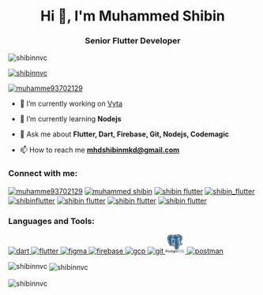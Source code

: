 <h1 align="center">Hi 👋, I'm Muhammed Shibin</h1>
<h3 align="center">Senior Flutter Developer</h3>

<p align="left"> <img src="https://komarev.com/ghpvc/?username=shibinnvc&label=Profile%20views&color=0e75b6&style=flat" alt="shibinnvc" /> </p>

<p align="left"> <a href="https://github.com/ryo-ma/github-profile-trophy"><img src="https://github-profile-trophy.vercel.app/?username=shibinnvc" alt="shibinnvc" /></a> </p>

<p align="left"> <a href="https://twitter.com/muhamme93702129" target="blank"><img src="https://img.shields.io/twitter/follow/muhamme93702129?logo=twitter&style=for-the-badge" alt="muhamme93702129" /></a> </p>

- 🔭 I’m currently working on [Vyta](https://dev-app.vyta.ca/)

- 🌱 I’m currently learning **Nodejs**

- 💬 Ask me about **Flutter, Dart, Firebase, Git, Nodejs, Codemagic**

- 📫 How to reach me **mhdshibinmkd@gmail.com**

<h3 align="left">Connect with me:</h3>
<p align="left">
<a href="https://twitter.com/shibincrt10" target="blank"><img align="center" src="https://raw.githubusercontent.com/rahuldkjain/github-profile-readme-generator/master/src/images/icons/Social/twitter.svg" alt="muhamme93702129" height="30" width="40" /></a>
<a href="https://www.linkedin.com/in/muhammed-shibin" target="blank"><img align="center" src="https://raw.githubusercontent.com/rahuldkjain/github-profile-readme-generator/master/src/images/icons/Social/linked-in-alt.svg" alt="muhammed shibin" height="30" width="40" /></a>
<a href="https://stackoverflow.com/users/19985483/muhammed-shibin" target="blank"><img align="center" src="https://raw.githubusercontent.com/rahuldkjain/github-profile-readme-generator/master/src/images/icons/Social/stack-overflow.svg" alt="shibin flutter" height="30" width="40" /></a>
<a href="https://www.instagram.com/shib_n_" target="blank"><img align="center" src="https://raw.githubusercontent.com/rahuldkjain/github-profile-readme-generator/master/src/images/icons/Social/instagram.svg" alt="shibin_flutter" height="30" width="40" /></a>
<a href="https://dribbble.com/shibinflutter" target="blank"><img align="center" src="https://raw.githubusercontent.com/rahuldkjain/github-profile-readme-generator/master/src/images/icons/Social/dribbble.svg" alt="shibinflutter" height="30" width="40" /></a>
<a href="https://www.behance.net/shibin flutter" target="blank"><img align="center" src="https://raw.githubusercontent.com/rahuldkjain/github-profile-readme-generator/master/src/images/icons/Social/behance.svg" alt="shibin flutter" height="30" width="40" /></a>
<a href="https://medium.com/shibin flutter" target="blank"><img align="center" src="https://raw.githubusercontent.com/rahuldkjain/github-profile-readme-generator/master/src/images/icons/Social/medium.svg" alt="shibin flutter" height="30" width="40" /></a>
<a href="https://www.youtube.com/c/shibin flutter" target="blank"><img align="center" src="https://raw.githubusercontent.com/rahuldkjain/github-profile-readme-generator/master/src/images/icons/Social/youtube.svg" alt="shibin flutter" height="30" width="40" /></a>
</p>

<h3 align="left">Languages and Tools:</h3>
<p align="left"> <a href="https://dart.dev" target="_blank" rel="noreferrer"> <img src="https://www.vectorlogo.zone/logos/dartlang/dartlang-icon.svg" alt="dart" width="40" height="40"/> </a> </a> <a href="https://flutter.dev" target="_blank" rel="noreferrer"> <img src="https://www.vectorlogo.zone/logos/flutterio/flutterio-icon.svg" alt="flutter" width="40" height="40"/> </a><a href="https://www.figma.com/" target="_blank" rel="noreferrer"> <img src="https://www.vectorlogo.zone/logos/figma/figma-icon.svg" alt="figma" width="40" height="40"/> </a> <a href="https://firebase.google.com/" target="_blank" rel="noreferrer"> <img src="https://www.vectorlogo.zone/logos/firebase/firebase-icon.svg" alt="firebase" width="40" height="40"/> <a href="https://cloud.google.com" target="_blank" rel="noreferrer"> <img src="https://www.vectorlogo.zone/logos/google_cloud/google_cloud-icon.svg" alt="gcp" width="40" height="40"/> </a> <a href="https://git-scm.com/" target="_blank" rel="noreferrer"> <img src="https://www.vectorlogo.zone/logos/git-scm/git-scm-icon.svg" alt="git" width="40" height="40"/> </a> <a href="https://www.postgresql.org" target="_blank" rel="noreferrer"> <img src="https://raw.githubusercontent.com/devicons/devicon/master/icons/postgresql/postgresql-original-wordmark.svg" alt="postgresql" width="40" height="40"/> </a> <a href="https://postman.com" target="_blank" rel="noreferrer"> <img src="https://www.vectorlogo.zone/logos/getpostman/getpostman-icon.svg" alt="postman" width="40" height="40"/> </a> </p>

<p><img align="left" src="https://github-readme-stats.vercel.app/api/top-langs?username=shibinnvc&show_icons=true&locale=en&layout=compact" alt="shibinnvc" /></p>

<p>&nbsp;<img align="center" src="https://github-readme-stats.vercel.app/api?username=shibinnvc&show_icons=true&locale=en" alt="shibinnvc" /></p>

<p><img align="center" src="https://github-readme-streak-stats.herokuapp.com/?user=shibinnvc&" alt="shibinnvc" /></p>

